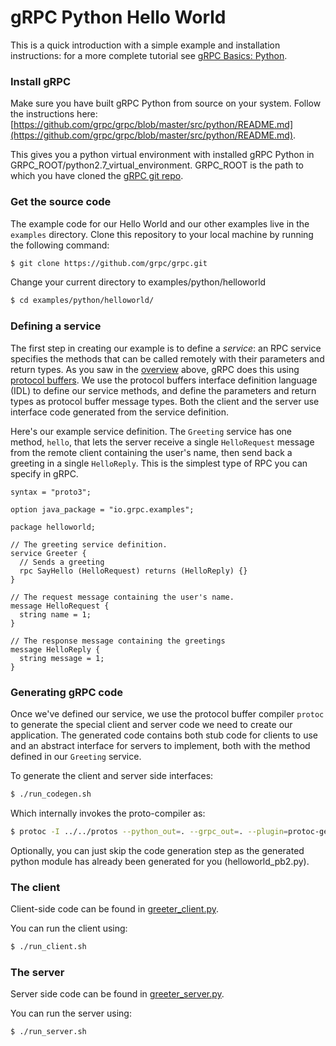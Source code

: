 # gRPC Python Hello World

This is a quick introduction with a simple example and installation instructions: for a more complete tutorial see [gRPC Basics: Python](../route_guide).

### Install gRPC
Make sure you have built gRPC Python from source on your system. Follow the instructions here:
[https://github.com/grpc/grpc/blob/master/src/python/README.md](https://github.com/grpc/grpc/blob/master/src/python/README.md).

This gives you a python virtual environment with installed gRPC Python
in GRPC_ROOT/python2.7_virtual_environment. GRPC_ROOT is the path to which you
have cloned the [gRPC git repo](https://github.com/grpc/grpc).

### Get the source code

The example code for our Hello World and our other examples live in the `examples`
directory. Clone this repository to your local machine by running the
following command:


```sh
$ git clone https://github.com/grpc/grpc.git
```

Change your current directory to examples/python/helloworld

```sh
$ cd examples/python/helloworld/
```

### Defining a service

The first step in creating our example is to define a *service*: an RPC
service specifies the methods that can be called remotely with their parameters
and return types. As you saw in the
[overview](#protocolbuffers) above, gRPC does this using [protocol
buffers](https://developers.google.com/protocol-buffers/docs/overview). We
use the protocol buffers interface definition language (IDL) to define our
service methods, and define the parameters and return
types as protocol buffer message types. Both the client and the
server use interface code generated from the service definition.

Here's our example service definition. The `Greeting`
service has one method, `hello`, that lets the server receive a single
`HelloRequest`
message from the remote client containing the user's name, then send back
a greeting in a single `HelloReply`. This is the simplest type of RPC you
can specify in gRPC.

```
syntax = "proto3";

option java_package = "io.grpc.examples";

package helloworld;

// The greeting service definition.
service Greeter {
  // Sends a greeting
  rpc SayHello (HelloRequest) returns (HelloReply) {}
}

// The request message containing the user's name.
message HelloRequest {
  string name = 1;
}

// The response message containing the greetings
message HelloReply {
  string message = 1;
}

```

<a name="generating"></a>
### Generating gRPC code

Once we've defined our service, we use the protocol buffer compiler
`protoc` to generate the special client and server code we need to create
our application. The generated code contains both stub code for clients to
use and an abstract interface for servers to implement, both with the method
defined in our `Greeting` service.

To generate the client and server side interfaces:

```sh
$ ./run_codegen.sh
```
Which internally invokes the proto-compiler as:

```sh
$ protoc -I ../../protos --python_out=. --grpc_out=. --plugin=protoc-gen-grpc=`which grpc_python_plugin` ../../protos/helloworld.proto
```

Optionally, you can just skip the code generation step as the generated python module has already
been generated for you (helloworld_pb2.py).

### The client

Client-side code can be found in [greeter_client.py](greeter_client.py).

You can run the client using:

```sh
$ ./run_client.sh
```


### The server

Server side code can be found in [greeter_server.py](greeter_server.py). 

You can run the server using:

```sh
$ ./run_server.sh
```
